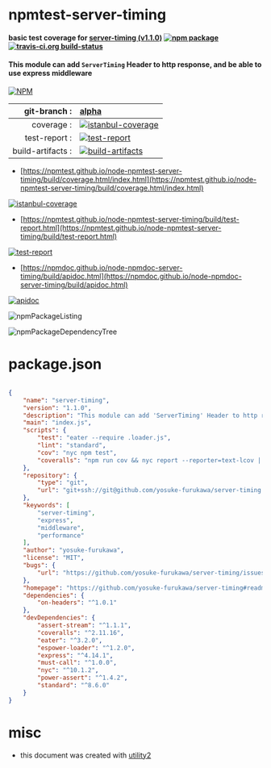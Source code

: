 # npmtest-server-timing

#### basic test coverage for  [server-timing (v1.1.0)](https://github.com/yosuke-furukawa/server-timing#readme)  [![npm package](https://img.shields.io/npm/v/npmtest-server-timing.svg?style=flat-square)](https://www.npmjs.org/package/npmtest-server-timing) [![travis-ci.org build-status](https://api.travis-ci.org/npmtest/node-npmtest-server-timing.svg)](https://travis-ci.org/npmtest/node-npmtest-server-timing)

#### This module can add `ServerTiming` Header to http response, and be able to use express middleware

[![NPM](https://nodei.co/npm/server-timing.png?downloads=true&downloadRank=true&stars=true)](https://www.npmjs.com/package/server-timing)

| git-branch : | [alpha](https://github.com/npmtest/node-npmtest-server-timing/tree/alpha)|
|--:|:--|
| coverage : | [![istanbul-coverage](https://npmtest.github.io/node-npmtest-server-timing/build/coverage.badge.svg)](https://npmtest.github.io/node-npmtest-server-timing/build/coverage.html/index.html)|
| test-report : | [![test-report](https://npmtest.github.io/node-npmtest-server-timing/build/test-report.badge.svg)](https://npmtest.github.io/node-npmtest-server-timing/build/test-report.html)|
| build-artifacts : | [![build-artifacts](https://npmtest.github.io/node-npmtest-server-timing/glyphicons_144_folder_open.png)](https://github.com/npmtest/node-npmtest-server-timing/tree/gh-pages/build)|

- [https://npmtest.github.io/node-npmtest-server-timing/build/coverage.html/index.html](https://npmtest.github.io/node-npmtest-server-timing/build/coverage.html/index.html)

[![istanbul-coverage](https://npmtest.github.io/node-npmtest-server-timing/build/screenCapture.buildCi.browser.%252Ftmp%252Fbuild%252Fcoverage.lib.html.png)](https://npmtest.github.io/node-npmtest-server-timing/build/coverage.html/index.html)

- [https://npmtest.github.io/node-npmtest-server-timing/build/test-report.html](https://npmtest.github.io/node-npmtest-server-timing/build/test-report.html)

[![test-report](https://npmtest.github.io/node-npmtest-server-timing/build/screenCapture.buildCi.browser.%252Ftmp%252Fbuild%252Ftest-report.html.png)](https://npmtest.github.io/node-npmtest-server-timing/build/test-report.html)

- [https://npmdoc.github.io/node-npmdoc-server-timing/build/apidoc.html](https://npmdoc.github.io/node-npmdoc-server-timing/build/apidoc.html)

[![apidoc](https://npmdoc.github.io/node-npmdoc-server-timing/build/screenCapture.buildCi.browser.%252Ftmp%252Fbuild%252Fapidoc.html.png)](https://npmdoc.github.io/node-npmdoc-server-timing/build/apidoc.html)

![npmPackageListing](https://npmtest.github.io/node-npmtest-server-timing/build/screenCapture.npmPackageListing.svg)

![npmPackageDependencyTree](https://npmtest.github.io/node-npmtest-server-timing/build/screenCapture.npmPackageDependencyTree.svg)



# package.json

```json

{
    "name": "server-timing",
    "version": "1.1.0",
    "description": "This module can add 'ServerTiming' Header to http response, and be able to use express middleware",
    "main": "index.js",
    "scripts": {
        "test": "eater --require .loader.js",
        "lint": "standard",
        "cov": "nyc npm test",
        "coveralls": "npm run cov && nyc report --reporter=text-lcov | coveralls"
    },
    "repository": {
        "type": "git",
        "url": "git+ssh://git@github.com/yosuke-furukawa/server-timing.git"
    },
    "keywords": [
        "server-timing",
        "express",
        "middleware",
        "performance"
    ],
    "author": "yosuke-furukawa",
    "license": "MIT",
    "bugs": {
        "url": "https://github.com/yosuke-furukawa/server-timing/issues"
    },
    "homepage": "https://github.com/yosuke-furukawa/server-timing#readme",
    "dependencies": {
        "on-headers": "^1.0.1"
    },
    "devDependencies": {
        "assert-stream": "^1.1.1",
        "coveralls": "^2.11.16",
        "eater": "^3.2.0",
        "espower-loader": "^1.2.0",
        "express": "^4.14.1",
        "must-call": "^1.0.0",
        "nyc": "^10.1.2",
        "power-assert": "^1.4.2",
        "standard": "^8.6.0"
    }
}
```



# misc
- this document was created with [utility2](https://github.com/kaizhu256/node-utility2)
